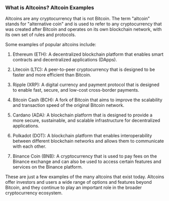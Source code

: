 ### What is Altcoins? Altcoin Examples

Altcoins are any cryptocurrency that is not Bitcoin. The term "altcoin" stands for "alternative coin" and is used to refer to any cryptocurrency that was created after Bitcoin and operates on its own blockchain network, with its own set of rules and protocols.

Some examples of popular altcoins include:

   1. Ethereum (ETH): A decentralized blockchain platform that enables smart contracts and decentralized applications (DApps).

   2. Litecoin (LTC): A peer-to-peer cryptocurrency that is designed to be faster and more efficient than Bitcoin.

   3. Ripple (XRP): A digital currency and payment protocol that is designed to enable fast, secure, and low-cost cross-border payments.

   4. Bitcoin Cash (BCH): A fork of Bitcoin that aims to improve the scalability and transaction speed of the original Bitcoin network.

   5. Cardano (ADA): A blockchain platform that is designed to provide a more secure, sustainable, and scalable infrastructure for decentralized applications.

   6. Polkadot (DOT): A blockchain platform that enables interoperability between different blockchain networks and allows them to communicate with each other.

   7. Binance Coin (BNB): A cryptocurrency that is used to pay fees on the Binance exchange and can also be used to access certain features and services on the Binance platform.

These are just a few examples of the many altcoins that exist today. Altcoins offer investors and users a wide range of options and features beyond Bitcoin, and they continue to play an important role in the broader cryptocurrency ecosystem.
